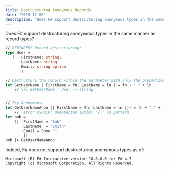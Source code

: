 ```yaml
---
title: Destructuring Anonymous Records
date: "2019-12-06"
description: "Does F# support destructuring anonymous types in the same manner as record types?"
---
```


Does F# support destructuring anonymous types in the same manner as record types?

```fsharp
// REMINDER! Record destructuring:
type User =
   {   FirstName: string;
       LastName: string
       Email: string option
       }

// Destructure the record within the parameter with only the properties you care about.
let GetUserName { FirstName = fn; LastName = ln } = fn + " " + ln 
    // val GetUserName : User -> string


// Try Anonymous:
let GetUserNameAnon {| FirstName = fn; LastName = ln |}) = fn + " " + ln
    //  error FS0010: Unexpected symbol '{|' in pattern
let bob =
    {|  FirstName = "Bob"
        LastName  = "Smith"
        Email = Some ""
        |}
bob |> GetUserNameAnon

```

Indeed, F# does not support destructuring anonymous types as of:

```
Microsoft (R) F# Interactive version 10.6.0.0 for F# 4.7
Copyright (c) Microsoft Corporation. All Rights Reserved.
```
